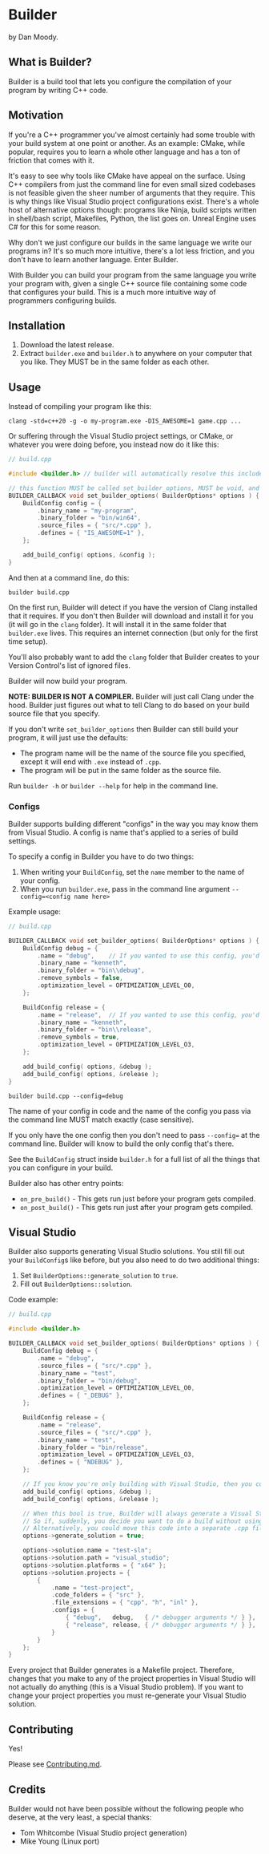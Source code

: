 # Builder

by Dan Moody.

## What is Builder?

Builder is a build tool that lets you configure the compilation of your program by writing C++ code.

## Motivation

If you're a C++ programmer you've almost certainly had some trouble with your build system at one point or another.  As an example: CMake, while popular, requires you to learn a whole other language and has a ton of friction that comes with it.

It's easy to see why tools like CMake have appeal on the surface.  Using C++ compilers from just the command line for even small sized codebases is not feasible given the sheer number of arguments that they require.  This is why things like Visual Studio project configurations exist.  There's a whole host of alternative options though: programs like Ninja, build scripts written in shell/bash script, Makefiles, Python, the list goes on.  Unreal Engine uses C# for this for some reason.

Why don't we just configure our builds in the same language we write our programs in? It's so much more intuitive, there's a lot less friction, and you don't have to learn another language.  Enter Builder.

With Builder you can build your program from the same language you write your program with, given a single C++ source file containing some code that configures your build.  This is a much more intuitive way of programmers configuring builds.

## Installation

1. Download the latest release.
2. Extract `builder.exe` and `builder.h` to anywhere on your computer that you like.  They MUST be in the same folder as each other.

## Usage

Instead of compiling your program like this:

```
clang -std=c++20 -g -o my-program.exe -DIS_AWESOME=1 game.cpp ...
```

Or suffering through the Visual Studio project settings, or CMake, or whatever you were doing before, you instead now do it like this:

```cpp
// build.cpp

#include <builder.h> // builder will automatically resolve this include for you

// this function MUST be called set_builder_options, MUST be void, and MUST use the BUILDER_CALLBACK modifier
BUILDER_CALLBACK void set_builder_options( BuilderOptions* options ) {
	BuildConfig config = {
		.binary_name = "my-program",
		.binary_folder = "bin/win64",
		.source_files = { "src/*.cpp" },
		.defines = { "IS_AWESOME=1" },
	};

	add_build_config( options, &config );
}
```

And then at a command line, do this:

```
builder build.cpp
```

On the first run, Builder will detect if you have the version of Clang installed that it requires.  If you don't then Builder will download and install it for you (it will go in the `clang` folder).  It will install it in the same folder that `builder.exe` lives.  This requires an internet connection (but only for the first time setup).

You'll also probably want to add the `clang` folder that Builder creates to your Version Control's list of ignored files.

Builder will now build your program.

**NOTE: BUILDER IS NOT A COMPILER.**  Builder will just call Clang under the hood.  Builder just figures out what to tell Clang to do based on your build source file that you specify.

If you don't write `set_builder_options` then Builder can still build your program, it will just use the defaults:
* The program name will be the name of the source file you specified, except it will end with `.exe` instead of `.cpp`.
* The program will be put in the same folder as the source file.

Run `builder -h` or `builder --help` for help in the command line.

### Configs

Builder supports building different "configs" in the way you may know them from Visual Studio.  A config is name that's applied to a series of build settings.

To specify a config in Builder you have to do two things:

1. When writing your `BuildConfig`, set the `name` member to the name of your config.
2. When you run `builder.exe`, pass in the command line argument `--config=<config name here>`

Example usage:

```cpp
// build.cpp

BUILDER_CALLBACK void set_builder_options( BuilderOptions* options ) {
	BuildConfig debug = {
		.name = "debug",	// If you wanted to use this config, you'd pass --config=debug in the command line.
		.binary_name = "kenneth",
		.binary_folder = "bin\\debug",
		.remove_symbols = false,
		.optimization_level = OPTIMIZATION_LEVEL_O0,
	};

	BuildConfig release = {
		.name = "release",	// If you wanted to use this config, you'd pass --config=release in the command line.
		.binary_name = "kenneth",
		.binary_folder = "bin\\release",
		.remove_symbols = true,
		.optimization_level = OPTIMIZATION_LEVEL_O3,
	};

	add_build_config( options, &debug );
	add_build_config( options, &release );
}
```

```
builder build.cpp --config=debug
```

The name of your config in code and the name of the config you pass via the command line MUST match exactly (case sensitive).

If you only have the one config then you don't need to pass `--config=` at the command line.  Builder will know to build the only config that's there.

See the `BuildConfig` struct inside `builder.h` for a full list of all the things that you can configure in your build.

Builder also has other entry points:
* `on_pre_build()` - This gets run just before your program gets compiled.
* `on_post_build()` - This gets run just after your program gets compiled.

## Visual Studio

Builder also supports generating Visual Studio solutions.  You still fill out your `BuildConfig`s like before, but you also need to do two additional things:

1. Set `BuilderOptions::generate_solution` to `true`.
2. Fill out `BuilderOptions::solution`.

Code example:

```cpp
// build.cpp

#include <builder.h>

BUILDER_CALLBACK void set_builder_options( BuilderOptions* options ) {
	BuildConfig debug = {
		.name = "debug",
		.source_files = { "src/*.cpp" },
		.binary_name = "test",
		.binary_folder = "bin/debug",
		.optimization_level = OPTIMIZATION_LEVEL_O0,
		.defines = { "_DEBUG" },
	};

	BuildConfig release = {
		.name = "release",
		.source_files = { "src/*.cpp" },
		.binary_name = "test",
		.binary_folder = "bin/release",
		.optimization_level = OPTIMIZATION_LEVEL_O3,
		.defines = { "NDEBUG" },
	};

	// If you know you're only building with Visual Studio, then you could optionally comment out these two lines.
	add_build_config( options, &debug );
	add_build_config( options, &release );

	// When this bool is true, Builder will always generate a Visual Studio solution, and it won't do a build.
	// So if, suddenly, you decide you want to do a build without using Visual Studio, just set this to false and then pass this file to Builder.
	// Alternatively, you could move this code into a separate .cpp file and pass that file to Builder instead when wishing to re-generate your solution.
	options->generate_solution = true;

	options->solution.name = "test-sln";
	options->solution.path = "visual_studio";
	options->solution.platforms = { "x64" };
	options->solution.projects = {
		{
			.name = "test-project",
			.code_folders = { "src" },
			.file_extensions = { "cpp", "h", "inl" },
			.configs = {
				{ "debug",   debug,   { /* debugger arguments */ } },
				{ "release", release, { /* debugger arguments */ } },
			}
		}
	};
}
```

Every project that Builder generates is a Makefile project.  Therefore, changes that you make to any of the project properties in Visual Studio will not actually do anything (this is a Visual Studio problem).  If you want to change your project properties you must re-generate your Visual Studio solution.

## Contributing

Yes!

Please see [Contributing.md](docs/Contributing.md).

## Credits

Builder would not have been possible without the following people who deserve, at the very least, a special thanks:

* Tom Whitcombe (Visual Studio project generation)
* Mike Young (Linux port)
